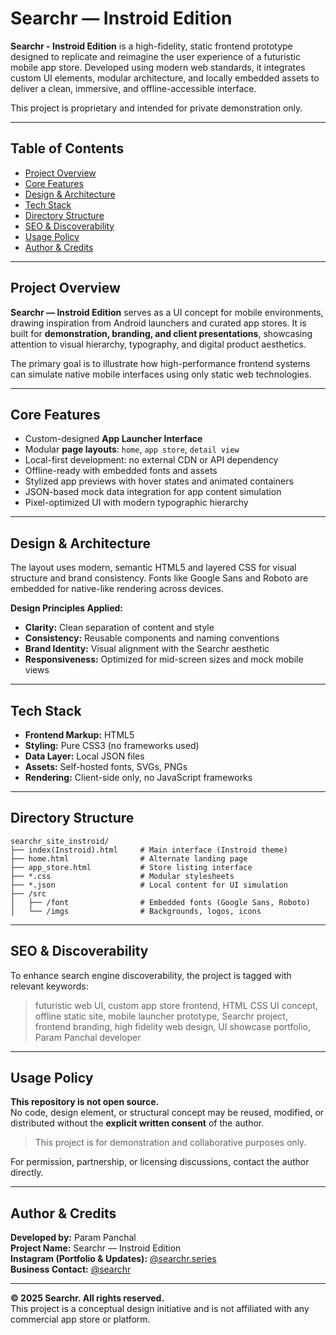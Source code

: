 
# Searchr — Instroid Edition

**Searchr - Instroid Edition** is a high-fidelity, static frontend prototype designed to replicate and reimagine the user experience of a futuristic mobile app store. Developed using modern web standards, it integrates custom UI elements, modular architecture, and locally embedded assets to deliver a clean, immersive, and offline-accessible interface.

This project is proprietary and intended for private demonstration only.

---

## Table of Contents

- [Project Overview](#project-overview)
- [Core Features](#core-features)
- [Design & Architecture](#design--architecture)
- [Tech Stack](#tech-stack)
- [Directory Structure](#directory-structure)
- [SEO & Discoverability](#seo--discoverability)
- [Usage Policy](#usage-policy)
- [Author & Credits](#author--credits)

---

## Project Overview

**Searchr — Instroid Edition** serves as a UI concept for mobile environments, drawing inspiration from Android launchers and curated app stores. It is built for **demonstration, branding, and client presentations**, showcasing attention to visual hierarchy, typography, and digital product aesthetics.

The primary goal is to illustrate how high-performance frontend systems can simulate native mobile interfaces using only static web technologies.

---

## Core Features

- Custom-designed **App Launcher Interface**
- Modular **page layouts**: `home`, `app store`, `detail view`
- Local-first development: no external CDN or API dependency
- Offline-ready with embedded fonts and assets
- Stylized app previews with hover states and animated containers
- JSON-based mock data integration for app content simulation
- Pixel-optimized UI with modern typographic hierarchy

---

## Design & Architecture

The layout uses modern, semantic HTML5 and layered CSS for visual structure and brand consistency. Fonts like Google Sans and Roboto are embedded for native-like rendering across devices.

**Design Principles Applied:**

- **Clarity:** Clean separation of content and style
- **Consistency:** Reusable components and naming conventions
- **Brand Identity:** Visual alignment with the Searchr aesthetic
- **Responsiveness:** Optimized for mid-screen sizes and mock mobile views

---

## Tech Stack

- **Frontend Markup:** HTML5
- **Styling:** Pure CSS3 (no frameworks used)
- **Data Layer:** Local JSON files
- **Assets:** Self-hosted fonts, SVGs, PNGs
- **Rendering:** Client-side only, no JavaScript frameworks

---

## Directory Structure

```
searchr_site_instroid/
├── index(Instroid).html     # Main interface (Instroid theme)
├── home.html                # Alternate landing page
├── app_store.html           # Store listing interface
├── *.css                    # Modular stylesheets
├── *.json                   # Local content for UI simulation
├── /src
│   ├── /font                # Embedded fonts (Google Sans, Roboto)
│   └── /imgs                # Backgrounds, logos, icons
```

---

## SEO & Discoverability

To enhance search engine discoverability, the project is tagged with relevant keywords:

> futuristic web UI, custom app store frontend, HTML CSS UI concept, offline static site, mobile launcher prototype, Searchr project, frontend branding, high fidelity web design, UI showcase portfolio, Param Panchal developer

---

## Usage Policy

**This repository is not open source.**  
No code, design element, or structural concept may be reused, modified, or distributed without the **explicit written consent** of the author.

> This project is for demonstration and collaborative purposes only.

For permission, partnership, or licensing discussions, contact the author directly.

---

## Author & Credits

**Developed by:** Param Panchal  
**Project Name:** Searchr — Instroid Edition  
**Instagram (Portfolio & Updates):** [@searchr.series](https://instagram.com/searchr.series)  
**Business Contact:** [@searchr](https://instagram.com/searchr)

---

**© 2025 Searchr. All rights reserved.**  
This project is a conceptual design initiative and is not affiliated with any commercial app store or platform.
